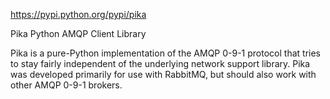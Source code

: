 https://pypi.python.org/pypi/pika

Pika Python AMQP Client Library

Pika is a pure-Python implementation of the AMQP 0-9-1 protocol that tries to stay fairly independent of the underlying network support library. Pika was developed primarily for use with RabbitMQ, but should also work with other AMQP 0-9-1 brokers.
